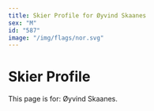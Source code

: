 ```yaml
---
title: Skier Profile for Øyvind Skaanes
sex: "M"
id: "587"
image: "/img/flags/nor.svg" 
---
```


# Skier Profile

This page is for: Øyvind Skaanes.
    